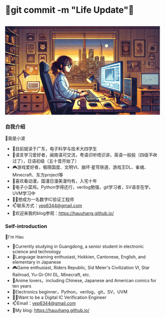 # 👋git commit -m "Life Update"👾

<div align="center">
	<br>
	<img src="https://github.com/HauUhang/files/blob/main/%E7%85%A7%E7%89%87/profile/profit.png?raw=true">
</div>

### 自我介绍
🥰我是小波

- 🏫目前就读于广东，电子科学与技术大四学生
- 💬语言学习爱好者，闽南语可交流，粤语识听唔识讲，英语一般般（四级~~下次~~过了），日语初级（五十音开始了）
- 🎮游戏爱好者，极限国度、文明VI、崩坏·星穹铁道、游戏王DL、雀魂、Minecraft、东方project等
- 👾喜欢看动漫，国漫日漫美漫均有，入宅十年
- 🔰电子小菜鸡，Python学得还行，verilog勉强，git学习者，SV语言在学，UVM学习中
- 👩‍💻想成为一名数字IC验证工程师
- 📫联系方式：yep6344@gmail.com
- 🚪欢迎来我的blog参观：https://hauuhang.github.io/

### Self-introduction
🥰I'm Hau

- 🏫Currently studying in Guangdong, a senior student in electronic science and technology
- 💬Language learning enthusiast, Hokkien, Cantonese, English, and elementary in Japanese
- 🎮Game enthusiast, Riders Republic, Sid Meier's Civilization VI, Star Railroad, Yu-Gi-Oh! DL, Minecraft, etc.
- 👾Anime lovers，including Chinese, Japanese and American comics for ten years
- 🔰Electronics beginner，Python，verilog，git，SV，UVM
- 👩‍💻Want to be a Digital IC Verification Engineer
- 📫Email：yep6344@gmail.com
- 🚪My blog: https://hauuhang.github.io/




